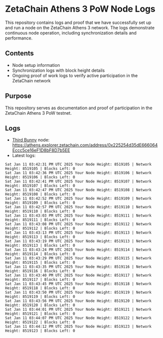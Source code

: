 # ZetaChain Athens 3 PoW Node Logs
This repository contains logs and proof that we have successfully set up and run a node on the ZetaChain Athens 3 network. The logs demonstrate continuous node operation, including synchronization details and performance.

## Contents
- Node setup information
- Synchronization logs with block height details
- Ongoing proof of work logs to verify active participation in the ZetaChain network

## Purpose
This repository serves as documentation and proof of participation in the ZetaChain Athens 3 PoW testnet.

## Logs

- [Third Bunny](https://thirdbunny.xyz/) node: https://athens.explorer.zetachain.com/address/0x225254d35dE666064Eccc5ce16eF1D8bF8D7b5EE
- Latest logs:
```
Sat Jan 11 03:42:31 PM UTC 2025 Your Node Height: 8519105 | Network Height: 8519105 | Blocks Left: 0
Sat Jan 11 03:42:36 PM UTC 2025 Your Node Height: 8519106 | Network Height: 8519106 | Blocks Left: 0
Sat Jan 11 03:42:41 PM UTC 2025 Your Node Height: 8519107 | Network Height: 8519107 | Blocks Left: 0
Sat Jan 11 03:42:47 PM UTC 2025 Your Node Height: 8519108 | Network Height: 8519108 | Blocks Left: 0
Sat Jan 11 03:42:52 PM UTC 2025 Your Node Height: 8519109 | Network Height: 8519109 | Blocks Left: 0
Sat Jan 11 03:42:57 PM UTC 2025 Your Node Height: 8519110 | Network Height: 8519110 | Blocks Left: 0
Sat Jan 11 03:43:03 PM UTC 2025 Your Node Height: 8519111 | Network Height: 8519111 | Blocks Left: 0
Sat Jan 11 03:43:08 PM UTC 2025 Your Node Height: 8519112 | Network Height: 8519112 | Blocks Left: 0
Sat Jan 11 03:43:13 PM UTC 2025 Your Node Height: 8519113 | Network Height: 8519113 | Blocks Left: 0
Sat Jan 11 03:43:19 PM UTC 2025 Your Node Height: 8519113 | Network Height: 8519113 | Blocks Left: 0
Sat Jan 11 03:43:24 PM UTC 2025 Your Node Height: 8519114 | Network Height: 8519114 | Blocks Left: 0
Sat Jan 11 03:43:29 PM UTC 2025 Your Node Height: 8519115 | Network Height: 8519115 | Blocks Left: 0
Sat Jan 11 03:43:35 PM UTC 2025 Your Node Height: 8519116 | Network Height: 8519116 | Blocks Left: 0
Sat Jan 11 03:43:40 PM UTC 2025 Your Node Height: 8519117 | Network Height: 8519117 | Blocks Left: 0
Sat Jan 11 03:43:45 PM UTC 2025 Your Node Height: 8519118 | Network Height: 8519118 | Blocks Left: 0
Sat Jan 11 03:43:50 PM UTC 2025 Your Node Height: 8519119 | Network Height: 8519119 | Blocks Left: 0
Sat Jan 11 03:43:56 PM UTC 2025 Your Node Height: 8519120 | Network Height: 8519120 | Blocks Left: 0
Sat Jan 11 03:44:01 PM UTC 2025 Your Node Height: 8519121 | Network Height: 8519121 | Blocks Left: 0
Sat Jan 11 03:44:07 PM UTC 2025 Your Node Height: 8519122 | Network Height: 8519122 | Blocks Left: 0
Sat Jan 11 03:44:12 PM UTC 2025 Your Node Height: 8519123 | Network Height: 8519123 | Blocks Left: 0
```

